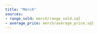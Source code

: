 ```yaml
---
title: "Merch"
sources:
- range_sold: merch/range_sold.sql
- average_price: merch/average_price.sql
---
```




<BarChart
  data={range_sold}
  title="Products Lines Available, Last 90 Days"
  x=day
  y=range_sold
/>

<BarChart
  data={average_price}
  title="Average Price, Last 90 Days"
  x=day
  y=average_price
  yFmt=usd2
/>
